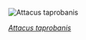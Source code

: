 
![Attacus taprobanis](https://upload.wikimedia.org/wikipedia/commons/thumb/6/6a/Attacus_taprobanis-Kadavoor-2018-07-07-001.jpg/525px-Attacus_taprobanis-Kadavoor-2018-07-07-001.jpg)

*[Attacus taprobanis](https://wikipedia.org/wiki/File:Attacus_taprobanis-Kadavoor-2018-07-07-001.jpg)*
